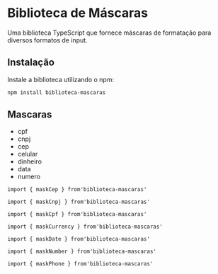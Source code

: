 # Biblioteca de Máscaras

Uma biblioteca TypeScript que fornece máscaras de formatação para diversos formatos de input.

## Instalação

Instale a biblioteca utilizando o npm:

```bash
npm install biblioteca-mascaras
```

## Mascaras 
- cpf
- cnpj
- cep
- celular
- dinheiro
- data
- numero

~~~
import { maskCep } from'biblioteca-mascaras'
~~~
~~~
import { maskCnpj } from'biblioteca-mascaras'
~~~
~~~
import { maskCpf } from'biblioteca-mascaras'
~~~
~~~
import { maskCurrency } from'biblioteca-mascaras'
~~~
~~~
import { maskDate } from'biblioteca-mascaras'
~~~
~~~
import { maskNumber } from'biblioteca-mascaras'
~~~
~~~
import { maskPhone } from'biblioteca-mascaras'
~~~
